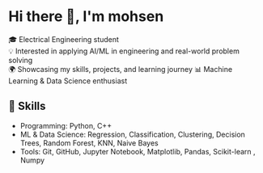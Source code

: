 # Hi there 👋, I'm mohsen

🎓 Electrical Engineering student  
💡 Interested in applying AI/ML in engineering and real-world problem solving  
🌍 Showcasing my skills, projects, and learning journey
📊 Machine Learning & Data Science enthusiast

## 🔧 Skills
- Programming: Python, C++ 
- ML & Data Science: Regression, Classification, Clustering, Decision Trees, Random Forest, KNN, Naive Bayes  
- Tools: Git, GitHub, Jupyter Notebook, Matplotlib, Pandas, Scikit-learn , Numpy 

